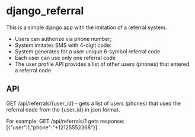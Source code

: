 # django_referral


This is a simple django app with the imitation of a referral system.

- Users can authorize via phone number;
- System imitates SMS with 4-digit code:
- System generates for a user unique 6-symbol referral code
- Each user can use only one referral code
- The user profile API provides a list of other users (phones) that entered a referral code

## API

GET /api/referrals/{user_id} - gets a list of users (phones) that used the referral code from the {user_id} in json format.

For example: GET /api/referrals/1 gets response: [{"user":1,"phone":"+12125552368"}]


